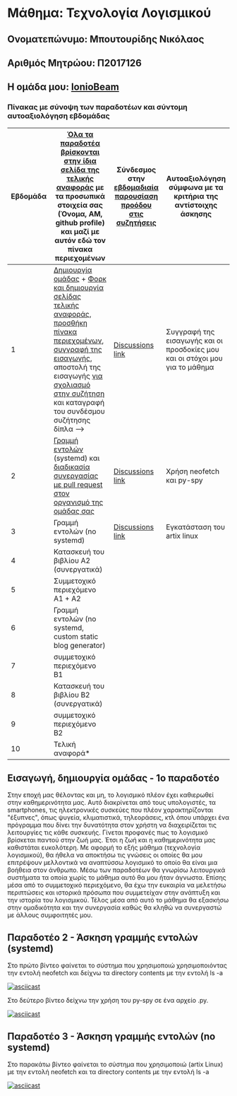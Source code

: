 # Μάθημα: Τεχνολογία Λογισμικού
## Ονοματεπώνυμο: Μπουτουρίδης Νικόλαος
## Αριθμός Μητρώου: Π2017126
## Η ομάδα μου: [IonioBeam](https://github.com/IonioBeam)

### Πίνακας με σύνοψη των παραδοτέων και σύντομη αυτοαξιολόγηση εβδομάδας
| Εβδομάδα | [Όλα τα παραδοτέα βρίσκονται στην ίδια σελίδα της τελικής αναφοράς](https://epidrome.github.io/teaching/deliverables/) με τα προσωπικά στοιχεία σας (Όνομα, ΑΜ, github profile) και μαζί με αυτόν εδώ τον πίνακα περιεχομένων | Σύνδεσμος στην [εβδομαδιαία παρουσίαση προόδου στις συζητήσεις](https://github.com/courses-ionio/help/discussions/categories/show-and-tell) | Αυτοαξιολόγηση σύμφωνα με τα κριτήρια της αντίστοιχης άσκησης |
| --- | --- | --- | --- |
| 1 | [Δημιουργία ομάδας](https://epidrome.github.io/teaching/team/) + [Φορκ και δημιουργία σελίδας τελικής αναφοράς](https://epidrome.github.io/teaching/guide/), [προσθήκη πίνακα περιεχομένων](https://raw.githubusercontent.com/courses-ionio/sw/master/README.md), [συγγραφή της εισαγωγής](https://epidrome.github.io/teaching/intro/), αποστολή της εισαγωγής [για σχολιασμό στην συζήτηση](https://github.com/courses-ionio/sw/discussions/categories/show-and-tell) και καταγραφή του συνδέσμου συζήτησης δίπλα --> | [Discussions link](https://github.com/courses-ionio/sw/discussions/1201) | Συγγραφή της εισαγωγής και οι προσδοκίες μου και οι στόχοι μου για το μάθημα |
| 2 | [Γραμμή εντολών](https://epidrome.github.io/teaching/cli) (systemd) και [διαδικασία συνεργασίας με pull request στον οργανισμό της ομάδας σας](https://epidrome.github.io/teaching/team) | [Discussions link](https://github.com/courses-ionio/sw/discussions/1251) | Χρήση neofetch και py-spy |
| 3 | Γραμμή εντολών (no systemd) |  [Discussions link](https://github.com/courses-ionio/sw/discussions/1323) | Εγκατάσταση του artix linux |
| 4 | Κατασκευή του βιβλίου Α2 (συνεργατικά) | | |
| 5 | Συμμετοχικό περιεχόμενο A1 + A2 | | |
| 6 | Γραμμή εντολών (no systemd, custom static blog generator) | | |
| 7 | συμμετοχικό περιεχόμενο B1 | | |
| 8 | Κατασκευή του βιβλίου Β2 (συνεργατικά) | | |
| 9 | συμμετοχικό περιεχόμενο B2 | | |
| 10 | Τελική αναφορά* | | |

## Εισαγωγή, δημιουργία ομάδας - 1ο παραδοτέο
Στην εποχή μας θέλοντας και μη, το λογισμικό πλέον έχει καθιερωθεί στην καθημερινότητα μας. Αυτό διακρίνεται από τους υπολογιστές, τα smartphones, τις ηλεκτρονικές συσκεύες που πλέον χαρακτηρίζονται "έξυπνες", όπως ψυγεία, κλιματιστικά, τηλεοράσεις, κτλ όπου υπάρχει ένα πρόγραμμα που δίνει την δυνατότητα στον χρήστη να διαχειρίζεται τις λειτουργίες τις κάθε συσκευής. Γίνεται προφανές πως το λογισμικό βρίσκεται παντού στην ζωή μας. Έτσι η ζωή και η καθημερινότητα μας καθιστάται ευκολότερη. Με αφορμή το εξής μάθημα (τεχνολογία λογισμικού), θα ήθελα να αποκτήσω τις γνώσεις οι οποίες θα μου επιτρέψουν μελλοντικά να αναπτύσσω λογισμικό το οποίο θα είναι μια βοήθεια στον άνθρωπο. Μέσω των παραδοτέων θα γνωρίσω λειτουργικά συστήματα τα οποία χωρίς το μάθημα αυτό θα μου ήταν άγνωστα. Επίσης μέσα από το συμμετοχικό περιεχόμενο, θα έχω την ευκαιρία να μελετήσω περιπτώσεις και ιστορικά πρόσωπα που συμμετείχαν στην ανάπτυξη και την ιστορία του λογισμικού. Τέλος μέσα από αυτό το μάθημα θα εξασκήσω στην ομαδικότητα και την συνεργασία καθώς θα κληθώ να συνεργαστώ με άλλους συμφοιτητές μου.


## Παραδοτέο 2 - Άσκηση γραμμής εντολών (systemd)
Στο πρώτο βίντεο φαίνεται το σύστημα που χρησιμοποιώ χρησιμοποιόντας την εντολή neofetch και δείχνω τα directory contents με την εντολή ls -a

[![asciicast](https://asciinema.org/a/562233.svg)](https://asciinema.org/a/562233)

Στο δεύτερο βίντεο δείχνω την χρήση του py-spy σε ένα αρχείο .py.

[![asciicast](https://asciinema.org/a/562370.svg)](https://asciinema.org/a/562370)

## Παραδοτέο 3 - Άσκηση γραμμής εντολών (no systemd)
Στο παρακάτω βίντεο φαίνεται το σύστημα που χρησιμοποιώ (artix Linux) με την εντολή neofetch και τα directory contents με την εντολή ls -a

[![asciicast](https://asciinema.org/a/562370.svg)](https://asciinema.org/a/562370)
